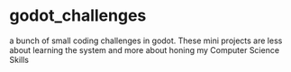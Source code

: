 # godot_challenges
a bunch of small coding challenges in godot.
These mini projects are less about learning the system and more about honing my Computer Science Skills